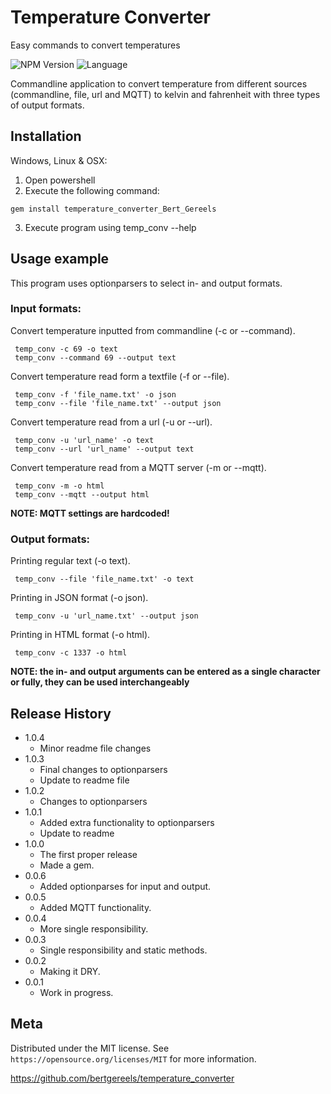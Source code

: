 
# Temperature Converter

Easy commands to convert temperatures

![NPM Version][npm-image]
![Language][language]

Commandline application to convert temperature from different sources (commandline, file, url and MQTT) to kelvin and fahrenheit with three types of output formats.

## Installation

Windows, Linux & OSX:

1. Open powershell
2. Execute the following command:
```
gem install temperature_converter_Bert_Gereels
```
3. Execute program using temp_conv --help

## Usage example
This program uses optionparsers to select in- and output formats.
### Input formats:
 Convert temperature inputted from commandline (-c or --command).
```
 temp_conv -c 69 -o text
 temp_conv --command 69 --output text
```
 Convert temperature read form a textfile (-f or --file).
```
 temp_conv -f 'file_name.txt' -o json
 temp_conv --file 'file_name.txt' --output json
```
 Convert temperature read from a url (-u or --url).
```
 temp_conv -u 'url_name' -o text
 temp_conv --url 'url_name' --output text
```
 Convert temperature read from a MQTT server (-m or --mqtt).
```
 temp_conv -m -o html
 temp_conv --mqtt --output html
```
**NOTE: MQTT settings are hardcoded!**

### Output formats:
 Printing regular text (-o text).
```
 temp_conv --file 'file_name.txt' -o text
```
 Printing in JSON format (-o json).
```
 temp_conv -u 'url_name.txt' --output json
```
 Printing in HTML format (-o html).
```
 temp_conv -c 1337 -o html
```
**NOTE: the in- and output arguments can be entered as a single character or fully,
        they can be used interchangeably**

## Release History

* 1.0.4
   * Minor readme file changes
* 1.0.3
   * Final changes to optionparsers
   * Update to readme file
* 1.0.2
   * Changes to optionparsers
* 1.0.1
   * Added extra functionality to optionparsers
   * Update to readme
* 1.0.0
   * The first proper release
   * Made a gem.
* 0.0.6
    * Added optionparses for input and output.
* 0.0.5
    * Added MQTT functionality.
* 0.0.4
    * More single responsibility.
* 0.0.3
    * Single responsibility and static methods.
* 0.0.2
    * Making it DRY.
* 0.0.1
   * Work in progress.

## Meta

Distributed under the MIT license. See ``https://opensource.org/licenses/MIT`` for more information.

https://github.com/bertgereels/temperature_converter

[language]:https://img.shields.io/badge/Ruby-2.2.X-blue.svg
[npm-image]: https://img.shields.io/badge/Version-1-blue.svg

